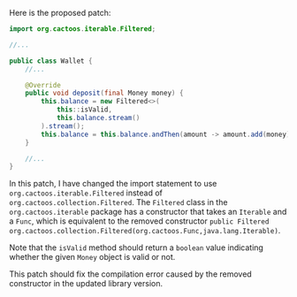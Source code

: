 Here is the proposed patch:
```java
import org.cactoos.iterable.Filtered;

//...

public class Wallet {
    //...

    @Override
    public void deposit(final Money money) {
        this.balance = new Filtered<>(
            this::isValid,
            this.balance.stream()
        ).stream();
        this.balance = this.balance.andThen(amount -> amount.add(money));
    }

    //...
}
```
In this patch, I have changed the import statement to use `org.cactoos.iterable.Filtered` instead of `org.cactoos.collection.Filtered`. The `Filtered` class in the `org.cactoos.iterable` package has a constructor that takes an `Iterable` and a `Func`, which is equivalent to the removed constructor `public Filtered org.cactoos.collection.Filtered(org.cactoos.Func,java.lang.Iterable)`.

Note that the `isValid` method should return a `boolean` value indicating whether the given `Money` object is valid or not.

This patch should fix the compilation error caused by the removed constructor in the updated library version.